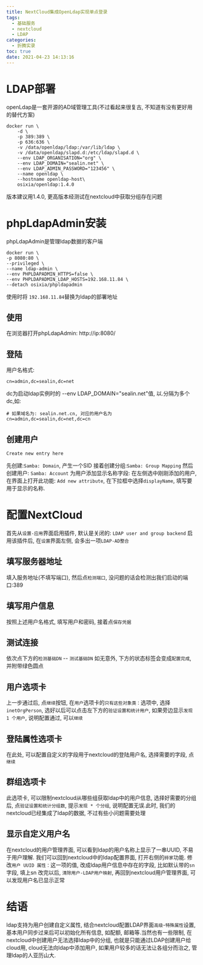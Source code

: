 ```yaml
---
title: NextCloud集成OpenLdap实现单点登录
tags:
  - 基础服务
  - nextcloud
  - LDAP
categories:
  - 折腾实录
toc: true
date: 2021-04-23 14:13:16
---
```


# LDAP部署

openLdap是一套开源的AD域管理工具(不过看起来很复古, 不知道有没有更好用的替代方案)

```
docker run \
    -d \
    -p 389:389 \
    -p 636:636 \
    -v /data/openldap/ldap:/var/lib/ldap \
    -v /data/openldap/slapd.d:/etc/ldap/slapd.d \
    --env LDAP_ORGANISATION="org" \
    --env LDAP_DOMAIN="sealin.net" \
    --env LDAP_ADMIN_PASSWORD="123456" \
    --name openldap \
    --hostname openldap-host\
    osixia/openldap:1.4.0
```

版本建议用1.4.0, 更高版本经测试在nextcloud中获取分组存在问题

# phpLdapAdmin安装

phpLdapAdmin是管理ldap数据的客户端

```
docker run \
-p 8080:80 \
--privileged \
--name ldap-admin \
--env PHPLDAPADMIN_HTTPS=false \
--env PHPLDAPADMIN_LDAP_HOSTS=192.168.11.84 \
--detach osixia/phpldapadmin
```

使用时将 `192.168.11.84`替换为ldap的部署地址

## 使用

在浏览器打开phpLdapAdmin: http://ip:8080/

## 登陆

用户名格式:

```
cn=admin,dc=sealin,dc=net
```

dc为启动ldap实例时的 --env LDAP_DOMAIN="sealin.net"值, 以.分隔为多个dc,如:

```
# 如果域名为: sealin.net.cn, 对应的用户名为
cn=admin,dc=sealin,dc=net,dc=cn
```

## 创建用户

`Create new entry here`

先创建:`Samba: Domain`, 产生一个SID
接着创建分组:`Samba: Group Mapping`
然后创建用户: `Samba: Account`
为用户添加显示名称字段:
在左侧选中刚刚添加的用户, 在界面上打开此功能: `Add new attribute`, 在下拉框中选择`displayName`, 填写要用于显示的名称.

# 配置NextCloud

首先从`设置-应用`界面启用插件, 默认是关闭的:
`LDAP user and group backend`
启用该插件后, 在`设置`界面左侧, 会多出一项`LDAP-AD整合`

## 填写服务器地址

填入服务地址(不填写端口), 然后点`检测端口`, 没问题的话会检测出我们启动的端口:389

## 填写用户信息

按照上述用户名格式, 填写用户和密码, 接着点`保存凭据`

## 测试连接

依次点下方的`检测基础DN` -- `测试基础DN`
如无意外, 下方的状态标签会变成`配置完成`, 并附带绿色圆点

## 用户选项卡

上一步通过后, 点`继续`按钮, 在`用户`选项卡的`只有这些对象类：`选项中, 选择`inetOrgPerson`, 选好以后可以点击左下方的`验证设置和统计用户`, 如果旁边显示`发现 1 个用户`, 说明配置通过, 可以`继续`

## 登陆属性选项卡

在此处, 可以配置自定义的字段用于nextcloud的登陆用户名, 选择需要的字段, 点`继续`

## 群组选项卡

此选项卡, 可以限制nextcloud从哪些组获取ldap中的用户信息, 选择好需要的分组后, 点`验证设置和统计分组数`, 提示`发现 * 个分组`, 说明配置无误.此时, 我们的nextcloud已经集成了ldap的数据, 不过有些小问题需要处理

## 显示自定义用户名

在nextcloud的用户管理界面, 可以看到ldap的用户名称上显示了一串UUID, 不易于用户理解.
我们可以回到nextcloud中的ldap配置界面, 打开右侧的`砖家`功能.
修改`用户 UUID 属性：`这一项的值, 改成ldap用户信息中存在的字段, 比如默认带的`sn`字段, 填上sn
改完以后, `清除用户-LDAP用户映射`, 再回到nextcloud用户管理界面, 可以发现用户名已显示正常

# 结语

ldap支持为用户创建自定义属性, 结合nextcloud配置LDAP界面`高级`-`特殊属性`设置, 基本用户同步过来后可以初始化所有信息, 如配额, 邮箱等.当然也有一些限制, 在nextcloud中创建用户无法选择ldap中的分组, 也就是只能通过LDAP创建用户给cloud用, cloud无法向ldap中添加用户, 如果用户较多的话无法让各组分而治之, 管理ldap的人亚历山大.

